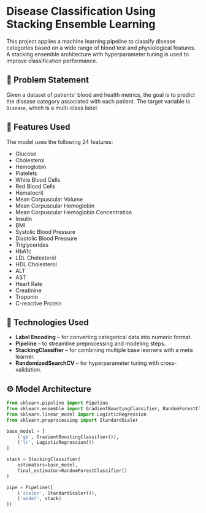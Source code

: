# Disease Classification Using Stacking Ensemble Learning

This project applies a machine learning pipeline to classify disease categories based on a wide range of blood test and physiological features. A stacking ensemble architecture with hyperparameter tuning is used to improve classification performance.

## 🔬 Problem Statement

Given a dataset of patients' blood and health metrics, the goal is to predict the disease category associated with each patient. The target variable is `Disease`, which is a multi-class label.

## 🧪 Features Used

The model uses the following 24 features:

- Glucose
- Cholesterol
- Hemoglobin
- Platelets
- White Blood Cells
- Red Blood Cells
- Hematocrit
- Mean Corpuscular Volume
- Mean Corpuscular Hemoglobin
- Mean Corpuscular Hemoglobin Concentration
- Insulin
- BMI
- Systolic Blood Pressure
- Diastolic Blood Pressure
- Triglycerides
- HbA1c
- LDL Cholesterol
- HDL Cholesterol
- ALT
- AST
- Heart Rate
- Creatinine
- Troponin
- C-reactive Protein

## 🧰 Technologies Used

- **Label Encoding** – for converting categorical data into numeric format.
- **Pipeline** – to streamline preprocessing and modeling steps.
- **StackingClassifier** – for combining multiple base learners with a meta learner.
- **RandomizedSearchCV** – for hyperparameter tuning with cross-validation.

## ⚙️ Model Architecture

```python
from sklearn.pipeline import Pipeline
from sklearn.ensemble import GradientBoostingClassifier, RandomForestClassifier, StackingClassifier
from sklearn.linear_model import LogisticRegression
from sklearn.preprocessing import StandardScaler

base_model = [
    ('gb', GradientBoostingClassifier()),
    ('lr', LogisticRegression())
]

stack = StackingClassifier(
    estimators=base_model,
    final_estimator=RandomForestClassifier()
)

pipe = Pipeline([
    ('scaler', StandardScaler()),
    ('model', stack)
])
